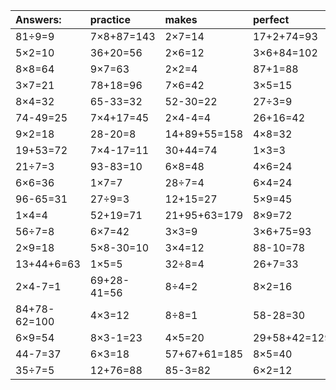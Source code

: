 | Answers: | practice | makes | perfect | ! |
| :--- | :--- | :--- | :--- | :--- |
| 81÷9=9 | 7×8+87=143 | 2×7=14 | 17+2+74=93 | 36÷6=6 | 
| 5×2=10 | 36+20=56 | 2×6=12 | 3×6+84=102 | 4×3+89=101 | 
| 8×8=64 | 9×7=63 | 2×2=4 | 87+1=88 | 27+28=55 | 
| 3×7=21 | 78+18=96 | 7×6=42 | 3×5=15 | 3×8=24 | 
| 8×4=32 | 65-33=32 | 52-30=22 | 27÷3=9 | 10-8=2 | 
| 74-49=25 | 7×4+17=45 | 2×4-4=4 | 26+16=42 | 7×2=14 | 
| 9×2=18 | 28-20=8 | 14+89+55=158 | 4×8=32 | 54-49=5 | 
| 19+53=72 | 7×4-17=11 | 30+44=74 | 1×3=3 | 4×7=28 | 
| 21÷7=3 | 93-83=10 | 6×8=48 | 4×6=24 | 2×3=6 | 
| 6×6=36 | 1×7=7 | 28÷7=4 | 6×4=24 | 30-12=18 | 
| 96-65=31 | 27÷9=3 | 12+15=27 | 5×9=45 | 54+97+70=221 | 
| 1×4=4 | 52+19=71 | 21+95+63=179 | 8×9=72 | 55+35=90 | 
| 56÷7=8 | 6×7=42 | 3×3=9 | 3×6+75=93 | 6×9+48=102 | 
| 2×9=18 | 5×8-30=10 | 3×4=12 | 88-10=78 | 5×9-15=30 | 
| 13+44+6=63 | 1×5=5 | 32÷8=4 | 26+7=33 | 56+50-58=48 | 
| 2×4-7=1 | 69+28-41=56 | 8÷4=2 | 8×2=16 | 54-12=42 | 
| 84+78-62=100 | 4×3=12 | 8÷8=1 | 58-28=30 | 30÷5=6 | 
| 6×9=54 | 8×3-1=23 | 4×5=20 | 29+58+42=129 | 7+62=69 | 
| 44-7=37 | 6×3=18 | 57+67+61=185 | 8×5=40 | 5×4=20 | 
| 35÷7=5 | 12+76=88 | 85-3=82 | 6×2=12 | 64÷8=8 | 
